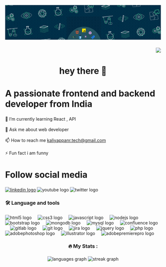 <div align="center">
  <img src="https://github.com/Kaliyappan1/kaliyappan1/blob/main/Untitled%20design%20(1).gif"  />
</div>


###

<div align="right">
  <img src="https://visitor-badge.laobi.icu/badge?page_id=Kaliyappan1.Kaliyappan1&"  />
</div>

###

<h1 align="center">hey there 👋</h1>

###

<h1 align="left">A passionate frontend and backend developer from India</h1>

###

<p align="left">🌱 I’m currently learning React , API<br><br>💬 Ask me about web developer<br><br>📫 How to reach me <a href="mailto:kaliyappanr.tech@gamil.com">kaliyappanr.tech@gmail.com</a><br><br>⚡ Fun fact i am funny</p>

###

<h1 align="left">Follow social media</h1>

###

<div align="left">
  <a href="https://www.linkedin.com/in/kaliyappanrangan/"><img src="https://img.shields.io/static/v1?message=LinkedIn&logo=linkedin&label=&color=0077B5&logoColor=white&labelColor=&style=for-the-badge" height="25" alt="linkedin logo"  /></a>
  <img src="https://img.shields.io/static/v1?message=Youtube&logo=youtube&label=&color=FF0000&logoColor=white&labelColor=&style=for-the-badge" height="25" alt="youtube logo"  />
  <img src="https://img.shields.io/static/v1?message=Twitter&logo=twitter&label=&color=1DA1F2&logoColor=white&labelColor=&style=for-the-badge" height="25" alt="twitter logo"  />
</div>

###

<h3 align="left">🛠 Language and tools</h3>

###

<div align="left">
  <img src="https://cdn.simpleicons.org/html5/E34F26" height="40" alt="html5 logo"  />
  <img width="12" />
  <img src="https://cdn.simpleicons.org/css3/1572B6" height="40" alt="css3 logo"  />
  <img width="12" />
  <img src="https://cdn.simpleicons.org/javascript/F7DF1E" height="40" alt="javascript logo"  />
  <img width="12" />
  <img src="https://cdn.simpleicons.org/nodedotjs/339933" height="40" alt="nodejs logo"  />
  <img width="12" />
  <img src="https://cdn.simpleicons.org/bootstrap/7952B3" height="40" alt="bootstrap logo"  />
  <img width="12" />
  <img src="https://cdn.simpleicons.org/mongodb/47A248" height="40" alt="mongodb logo"  />
  <img width="12" />
  <img src="https://cdn.simpleicons.org/mysql/4479A1" height="40" alt="mysql logo"  />
  <img width="12" />
  <img src="https://cdn.simpleicons.org/confluence/172B4D" height="40" alt="confluence logo"  />
  <img width="12" />
  <img src="https://cdn.simpleicons.org/gitlab/FC6D26" height="40" alt="gitlab logo"  />
  <img width="12" />
  <img src="https://cdn.simpleicons.org/git/F05032" height="40" alt="git logo"  />
  <img width="12" />
  <img src="https://cdn.simpleicons.org/jira/0052CC" height="40" alt="jira logo"  />
  <img width="12" />
  <img src="https://cdn.simpleicons.org/jquery/0769AD" height="40" alt="jquery logo"  />
  <img width="12" />
  <img src="https://cdn.simpleicons.org/php/777BB4" height="40" alt="php logo"  />
  <img width="12" />
  <img src="https://cdn.simpleicons.org/adobephotoshop/31A8FF" height="40" alt="adobephotoshop logo"  />
  <img width="12" />
  <img src="https://cdn.jsdelivr.net/gh/devicons/devicon/icons/illustrator/illustrator-plain.svg" height="40" alt="illustrator logo"  />
  <img width="12" />
  <img src="https://skillicons.dev/icons?i=pr" height="40" alt="adobepremierepro logo"  />
</div>

###

<h3 align="center">🔥   My Stats :</h3>

###

<div align="center">
  <img src="https://github-readme-stats.vercel.app/api/top-langs?username=Kaliyappan1&locale=en&hide_title=false&layout=compact&card_width=320&langs_count=5&theme=dracula&hide_border=false&order=2" height="150" alt="languages graph"  />
  <img src="https://streak-stats.demolab.com?user=Kaliyappan1&locale=en&mode=daily&theme=dark&hide_border=false&border_radius=5&order=3" height="220" alt="streak graph"  />
</div>

###
